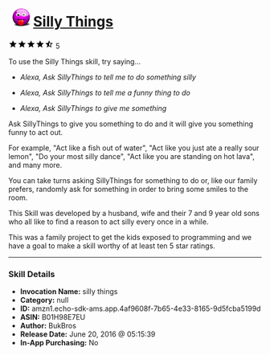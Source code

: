 # &nbsp;<img src="skill_icon" alt="Silly Things icon" width="36"> [Silly Things](http://alexa.amazon.com/#skills/amzn1.echo-sdk-ams.app.4af9608f-7b65-4e33-8165-9d5fcba5199d)
![4.5 stars](../../images/ic_star_black_18dp_1x.png)![4.5 stars](../../images/ic_star_black_18dp_1x.png)![4.5 stars](../../images/ic_star_black_18dp_1x.png)![4.5 stars](../../images/ic_star_black_18dp_1x.png)![4.5 stars](../../images/ic_star_half_black_18dp_1x.png) 5

To use the Silly Things skill, try saying...

* *Alexa, Ask SillyThings to tell me to do something silly*

* *Alexa, Ask SillyThings to tell me a funny thing to do*

* *Alexa, Ask SillyThings to give me something*

Ask SillyThings to give you something to do and it will give you something funny to act out. 

For example, "Act like a fish out of water",   "Act like you just ate a really sour lemon", "Do your most silly dance", "Act like you are standing on hot lava", and many more. 

You can take turns asking SillyThings for something to do or, like our family prefers, randomly ask for something in order to bring some smiles to the room.

This Skill was developed by a husband, wife and their 7 and 9 year old sons who all like to find a reason to act silly every once in a while. 

This was a family project to get the kids exposed to programming and we have a goal to make a skill worthy of at least ten 5 star ratings.

***

### Skill Details

* **Invocation Name:** silly things
* **Category:** null
* **ID:** amzn1.echo-sdk-ams.app.4af9608f-7b65-4e33-8165-9d5fcba5199d
* **ASIN:** B01H98E7EU
* **Author:** BukBros
* **Release Date:** June 20, 2016 @ 05:15:39
* **In-App Purchasing:** No
